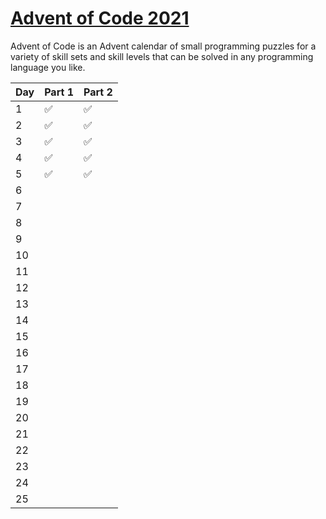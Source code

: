 # [Advent of Code 2021](https://adventofcode.com/2021)

Advent of Code is an Advent calendar of small programming puzzles for a variety of skill sets and skill levels that can be solved in any programming language you like.

| Day  | Part 1 | Part 2 |
| ---- | ------ | ------ |
| 1    |  ✅    | ✅      |
| 2    |  ✅    | ✅      |
| 3    |  ✅    | ✅      |
| 4    |  ✅    | ✅      |
| 5    |  ✅    | ✅      |
| 6    |       |        |
| 7    |       |        |
| 8    |       |        |
| 9    |       |        |
| 10   |       |        |
| 11   |       |        |
| 12   |       |        |
| 13   |       |        |
| 14   |       |        |
| 15   |       |        |
| 16   |       |        |
| 17   |       |        |
| 18   |       |        |
| 19   |       |        |
| 20   |       |        |
| 21   |       |        |
| 22   |       |        |
| 23   |       |        |
| 24   |       |        |
| 25   |       |        |